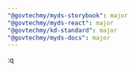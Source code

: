 ```yaml
---
"@govtechmy/myds-storybook": major
"@govtechmy/myds-react": major
"@govtechmy/kd-standard": major
"@govtechmy/myds-docs": major
---
```


:q
